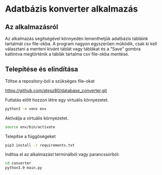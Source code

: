 # Adatbázis konverter alkalmazás

## Az alkalmazásról

Az alkalmazás segítségével könnyedén lementhetjük adatbázis tábláink tartalmát csv file-okba.
A program nagyon egyszerűen működik, csak ki kell választani a menteni kívánt táblát vagy táblákat és a "Save" gombra kattintva megtörténik a táblák tartalma csv file-okba mentése.

## Telepítése és elindítása

Töltse a repository-ból a szükséges file-okat

https://github.com/atesz80/database_converter.git

Futtatás előtt hozzon létre egy virtuális környezetet.
```bash
python3 -m venv env
```
Aktiválja a virtuális környezetet.
```bash
source env/bin/activate
```
Telepítse a függőségeket
```bash
pip3 install -r requirements.txt
```
Indítsa el az alkalmazást terminálból vagy parancssorból:
```bash
cd converter
python3.9 main.py
```
